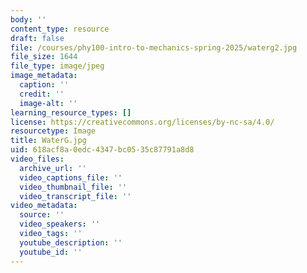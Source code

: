 ```yaml
---
body: ''
content_type: resource
draft: false
file: /courses/phy100-intro-to-mechanics-spring-2025/waterg2.jpg
file_size: 1644
file_type: image/jpeg
image_metadata:
  caption: ''
  credit: ''
  image-alt: ''
learning_resource_types: []
license: https://creativecommons.org/licenses/by-nc-sa/4.0/
resourcetype: Image
title: WaterG.jpg
uid: 618acf8a-0edc-4347-bc05-35c87791a8d8
video_files:
  archive_url: ''
  video_captions_file: ''
  video_thumbnail_file: ''
  video_transcript_file: ''
video_metadata:
  source: ''
  video_speakers: ''
  video_tags: ''
  youtube_description: ''
  youtube_id: ''
---
```

